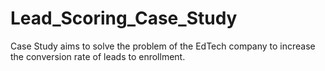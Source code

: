 # Lead_Scoring_Case_Study

Case Study aims to solve the problem of the EdTech company to increase the conversion rate of leads to enrollment.
